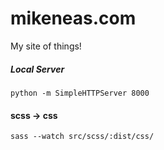 # mikeneas.com

My site of things!

##### Local Server

```python -m SimpleHTTPServer 8000```

#### scss -> css

```sass --watch src/scss/:dist/css/```